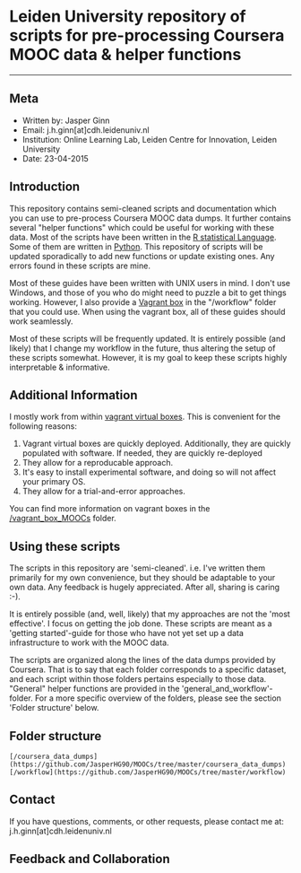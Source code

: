 # Leiden University repository of scripts for pre-processing Coursera MOOC data & helper functions

-----------

## Meta

- Written by: Jasper Ginn
- Email: j.h.ginn[at]cdh.leidenuniv.nl
- Institution: Online Learning Lab, Leiden Centre for Innovation, Leiden University
- Date: 23-04-2015

## Introduction

This repository contains semi-cleaned scripts and documentation which you can use to pre-process Coursera MOOC data dumps. It further contains several "helper functions" which could be useful for working with these data. Most of the scripts have been written in the [R statistical Language](http://www.r-project.org/). Some of them are written in [Python](https://www.python.org/). This repository of scripts will be updated sporadically to add new functions or update existing ones. Any errors found in these scripts are mine. 

Most of these guides have been written with UNIX users in mind. I don't use Windows, and those of you who do might need to puzzle a bit to get things working. However, I also provide a [Vagrant box](http://docs.vagrantup.com/v2/boxes.html) in the "/workflow" folder that you could use. When using the vagrant box, all of these guides should work seamlessly.

Most of these scripts will be frequently updated. It is entirely possible (and likely) that I change my workflow in the future, thus altering the setup of these scripts somewhat. However, it is my goal to keep these scripts highly interpretable & informative.

## Additional Information

I mostly work from within [vagrant virtual boxes](http://docs.vagrantup.com/v2/boxes.html). This is convenient for the following reasons:

1. Vagrant virtual boxes are quickly deployed. Additionally, they are quickly populated with software. If needed, they are quickly re-deployed
2. They allow for a reproducable approach. 
3. It's easy to install experimental software, and doing so will not affect your primary OS.
4. They allow for a trial-and-error approaches.

You can find more information on vagrant boxes in the [/vagrant_box_MOOCs](https://github.com/JasperHG90/MOOCs/tree/master/workflow/Vagrant_box_MOOCs) folder. 

## Using these scripts

The scripts in this repository are 'semi-cleaned'. i.e. I've written them primarily for my own convenience, but they should be adaptable to your own data. Any feedback is hugely appreciated. After all, sharing is caring :-).

It is entirely possible (and, well, likely) that my approaches are not the 'most effective'. I focus on getting the job done. These scripts are meant as a 'getting started'-guide for those who have not yet set up a data infrastructure to work with the MOOC data.

The scripts are organized along the lines of the data dumps provided by Coursera. That is to say that each folder corresponds to a specific dataset, and each script within those folders pertains especially to those data. "General" helper functions are provided in the 'general_and_workflow'-folder. For a more specific overview of the folders, please see the section 'Folder structure' below.

## Folder structure

	[/coursera_data_dumps](https://github.com/JasperHG90/MOOCs/tree/master/coursera_data_dumps)
	[/workflow](https://github.com/JasperHG90/MOOCs/tree/master/workflow)

## Contact

If you have questions, comments, or other requests, please contact me at: j.h.ginn[at]cdh.leidenuniv.nl

## Feedback and Collaboration
